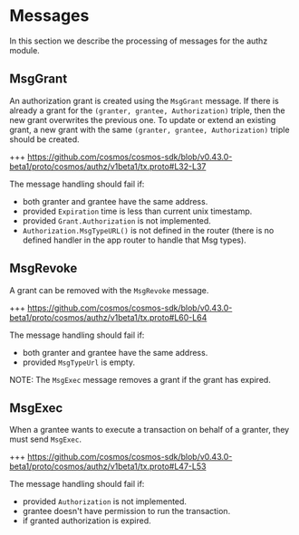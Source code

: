 # Messages

In this section we describe the processing of messages for the authz module.

## MsgGrant

An authorization grant is created using the `MsgGrant` message.
If there is already a grant for the `(granter, grantee, Authorization)` triple, then the new grant overwrites the previous one. To update or extend an existing grant, a new grant with the same `(granter, grantee, Authorization)` triple should be created.

+++ https://github.com/cosmos/cosmos-sdk/blob/v0.43.0-beta1/proto/cosmos/authz/v1beta1/tx.proto#L32-L37

The message handling should fail if:

- both granter and grantee have the same address.
- provided `Expiration` time is less than current unix timestamp.
- provided `Grant.Authorization` is not implemented.
- `Authorization.MsgTypeURL()` is not defined in the router (there is no defined handler in the app router to handle that Msg types).

## MsgRevoke

A grant can be removed with the `MsgRevoke` message.

+++ https://github.com/cosmos/cosmos-sdk/blob/v0.43.0-beta1/proto/cosmos/authz/v1beta1/tx.proto#L60-L64

The message handling should fail if:

- both granter and grantee have the same address.
- provided `MsgTypeUrl` is empty.

NOTE: The `MsgExec` message removes a grant if the grant has expired.

## MsgExec

When a grantee wants to execute a transaction on behalf of a granter, they must send `MsgExec`.

+++ https://github.com/cosmos/cosmos-sdk/blob/v0.43.0-beta1/proto/cosmos/authz/v1beta1/tx.proto#L47-L53

The message handling should fail if:

- provided `Authorization` is not implemented.
- grantee doesn't have permission to run the transaction.
- if granted authorization is expired.
